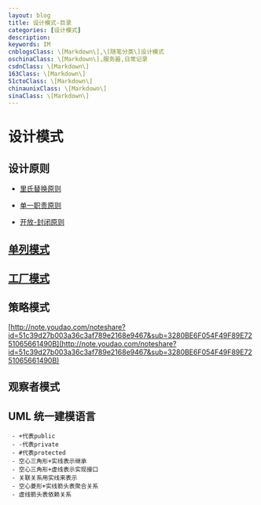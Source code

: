 ```yaml
---
layout: blog
title: 设计模式-目录
categories: [设计模式]
description: 
keywords: IM
cnblogsClass: \[Markdown\],\[随笔分类\]设计模式
oschinaClass: \[Markdown\],服务器,日常记录
csdnClass: \[Markdown\]
163Class: \[Markdown\]
51ctoClass: \[Markdown\]
chinaunixClass: \[Markdown\]
sinaClass: \[Markdown\]
---
```




# 设计模式

## 设计原则
- [里氏替换原则](https://www.cnblogs.com/followyou/p/13976967.html)

- [单一职责原则](https://www.cnblogs.com/followyou/p/13977914.html)

- [开放-封闭原则](https://www.cnblogs.com/followyou/p/14057001.html)


## [单列模式](https://www.cnblogs.com/followyou/p/13775499.html)

##  [工厂模式](https://www.cnblogs.com/followyou/p/13778112.html)

## 策略模式
 [http://note.youdao.com/noteshare?id=51c39d27b003a36c3af789e2168e9467&sub=3280BE6F054F49F89E7251065661490B](http://note.youdao.com/noteshare?id=51c39d27b003a36c3af789e2168e9467&sub=3280BE6F054F49F89E7251065661490B)

## 观察者模式


## UML 统一建模语言

     - +代表public
     - -代表private
     - #代表protected
     - 空心三角形+实线表示继承
     - 空心三角形+虚线表示实现接口
     - 关联关系用实线来表示
     - 空心菱形+实线箭头表聚合关系
     - 虚线箭头表依赖关系
